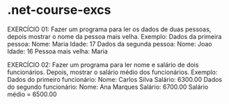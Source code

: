 # .net-course-excs

EXERCÍCIO 01:
Fazer um programa para ler os dados de duas pessoas, depois mostrar o nome da pessoa mais
velha.
Exemplo:
Dados da primeira pessoa:
Nome: Maria
Idade: 17
Dados da segunda pessoa:
Nome: Joao
Idade: 16
Pessoa mais velha: Maria


EXERCÍCIO 02:
Fazer um programa para ler nome e salário de dois funcionários. Depois, mostrar o salário
médio dos funcionários.
Exemplo:
Dados do primeiro funcionário:
Nome: Carlos Silva
Salário: 6300.00
Dados do segundo funcionário:
Nome: Ana Marques
Salário: 6700.00
Salário médio = 6500.00 
